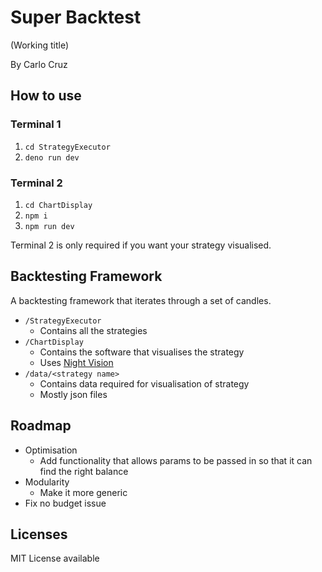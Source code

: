# Super Backtest

(Working title)

By Carlo Cruz


## How to use

### Terminal 1

1. `cd StrategyExecutor`
1. `deno run dev`

### Terminal 2

1. `cd ChartDisplay`
1. `npm i`
1. `npm run dev`

Terminal 2 is only required if you want your strategy visualised.

## Backtesting Framework

A backtesting framework that iterates through a set of candles.

- `/StrategyExecutor`
  - Contains all the strategies
- `/ChartDisplay`
  - Contains the software that visualises the strategy
  - Uses [Night Vision](https://nightvision.dev/)
- `/data/<strategy name>`
  - Contains data required for visualisation of strategy
  - Mostly json files

## Roadmap
- Optimisation
  - Add functionality that allows params to be passed in so that it can find the right balance
- Modularity
  - Make it more generic
- Fix no budget issue


## Licenses

MIT License available 

